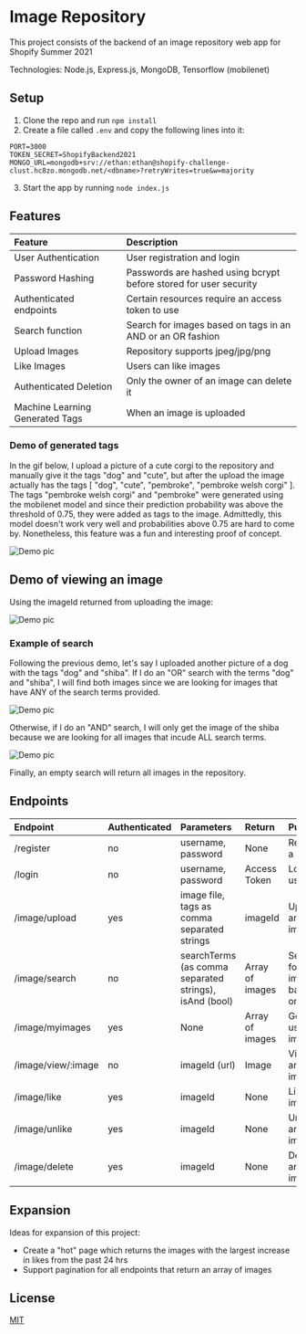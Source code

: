# Image Repository
This project consists of the backend of an image repository web app for Shopify Summer 2021

Technologies: Node.js, Express.js, MongoDB, Tensorflow (mobilenet)

## Setup
1. Clone the repo and run `npm install`
2. Create a file called `.env` and copy the following lines into it:
```
PORT=3000
TOKEN_SECRET=ShopifyBackend2021
MONGO_URL=mongodb+srv://ethan:ethan@shopify-challenge-clust.hc8zo.mongodb.net/<dbname>?retryWrites=true&w=majority
```
3. Start the app by running `node index.js`

## Features
| Feature | Description 
| :------ | :--------
| User Authentication | User registration and login
| Password Hashing | Passwords are hashed using bcrypt before stored for user security
| Authenticated endpoints | Certain resources require an access token to use
| Search function | Search for images based on tags in an AND or an OR fashion
| Upload Images | Repository supports jpeg/jpg/png
| Like Images | Users can like images
| Authenticated Deletion | Only the owner of an image can delete it
| Machine Learning Generated Tags | When an image is uploaded

### Demo of generated tags
In the gif below, I upload a picture of a cute corgi to the repository and manually give it the tags "dog" and "cute", but after the upload the image actually has the tags [ "dog", "cute", "pembroke", "pembroke welsh corgi" ]. The tags "pembroke welsh corgi" and "pembroke" were generated using the mobilenet model and since their prediction probability was above the threshold of 0.75, they were added as tags to the image. Admittedly, this model doesn't work very well and probabilities above 0.75 are hard to come by. Nonetheless, this feature was a fun and interesting proof of concept.

![Demo pic](https://media.giphy.com/media/6q3ukP7tUeRDff3rVX/giphy.gif)

## Demo of viewing an image

Using the imageId returned from uploading the image:

![Demo pic](https://media.giphy.com/media/VoIyMNQirsjRu7XqfM/giphy.gif)

### Example of search

Following the previous demo, let's say I uploaded another picture of a dog with the tags "dog" and "shiba". If I do an "OR" search with the terms "dog" and "shiba", I will find both images since we are looking for images that have ANY of the search terms provided.

![Demo pic](https://i.imgur.com/SwnDGUm.png)

Otherwise, if I do an "AND" search, I will only get the image of the shiba because we are looking for all images that incude ALL search terms.

![Demo pic](https://i.imgur.com/VYSoAAX.png)

Finally, an empty search will return all images in the repository.


## Endpoints

| Endpoint      | Authenticated | Parameters | Return | Purpose
| :------------- |:-------------| :-----| :-----| :-----|
| /register         | no            | username, password | None | Register a user
| /login            | no            | username, password | Access Token | Login a user
| /image/upload     | yes           | image file, tags as comma separated strings | imageId | Upload an image
| /image/search     | no            | searchTerms (as comma separated strings), isAnd (bool) | Array of images | Search for images based on tags
| /image/myimages   | yes           | None | Array of images | Get a user's images
| /image/view/:image       | no           | imageId (url) | Image | View any image
| /image/like      | yes           | imageId | None | Like an image
| /image/unlike | yes           | imageId | None | Unlike an image
| /image/delete | yes           | imageId | None | Delete an image

## Expansion

Ideas for expansion of this project:

* Create a "hot" page which returns the images with the largest increase in likes from the past 24 hrs
* Support pagination for all endpoints that return an array of images

## License
[MIT](https://choosealicense.com/licenses/mit/)
